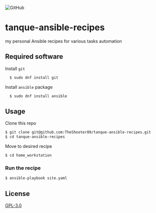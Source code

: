 ![GitHub](https://img.shields.io/github/license/TheShooter89/tanque-ansible-recipes?style=flat-square)

# tanque-ansible-recipes

my personal Ansible recipes for various tasks automation


## Required software

Install `git`

```bash
  $ sudo dnf install git
```

Install `ansible` package

```bash
  $ sudo dnf install ansible
```
    
## Usage

Clone this repo

```bash
$ git clone git@github.com:TheShooter89/tanque-ansible-recipes.git
$ cd tanque-ansible-recipes
```

Move to desired recipe

```bash
$ cd home_workstation
```
### Run the recipe

```bash
$ ansible-playbook site.yaml
```

## License

[GPL-3.0](https://choosealicense.com/licenses/gpl-3.0/)

